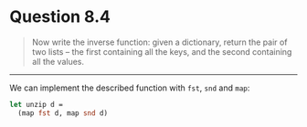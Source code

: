 # Question 8.4

> Now write the inverse function:
> given a dictionary, return the pair of two lists – the first containing all the keys, and the second containing all the values.

---

We can implement the described function with `fst`, `snd` and `map`:
```ocaml
let unzip d =
  (map fst d, map snd d)
```
